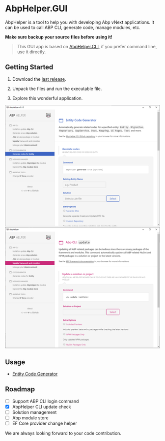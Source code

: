 # AbpHelper.GUI

AbpHelper is a tool to help you with developing Abp vNext applications. It can be used to call ABP CLI, generate code, manage modules, etc.

**Make sure backup your source files before using it!**

> This GUI app is based on [AbpHelper.CLI](https://github.com/EasyAbp/AbpHelper.CLI), if you prefer command line, use it directly.

## Getting Started

1. Download the [last release](https://github.com/EasyAbp/AbpHelper.GUI/releases).

1. Unpack the files and run the executable file.

1. Explore this wonderful application.

![preview 1](doc/images/preview1.png)
![preview 2](doc/images/preview2.png)

## Usage

* [Entity Code Generator](https://github.com/EasyAbp/AbpHelper.GUI/doc/Code-Generator/Entity-Code-Generator/Usage.md)

## Roadmap

- [ ] Support ABP CLI login command
- [x] AbpHelper CLI update check
- [ ] Solution management
- [ ] Abp module store
- [ ] EF Core provider change helper

We are always looking forward to your code contribution.
